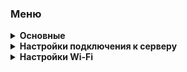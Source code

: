   <style>
   li {
    list-style-type: none; /* Убираем маркеры */
   }
  </style>
### Меню
<details>
    <summary>
        <b>Основные</b>
    </summary>
    <ul>
        <li>
            <details>
                <summary>
                    Дата/Время
                </summary>
                123
            </details>
        </li>
    </ul>
</details>




<details>
    <summary>
        <b>Настройки подключения к серверу</b>
    </summary>


    ##### [WisdomCloud] 

    ; 0 - Выключить подключение к серверу, 1 - включить
    `enable=1`
    ; 0 - использовать IP адрес, 1 - использовать домен
    `domainEnable=1`
    ; IP адрес сервера
    `ip=192.168.5.156`
    ; Домен
    `domain=online.sowa.pro`
    ; Порт подключения к серверу
    `port=6608`


    ```
        enable=1
        domainEnable=1
        ip=192.168.5.156
        domain=online.sowa.pro
    ```
</details>

<details>
    <summary>
        <b>Настройки Wi-Fi</b>
    </summary>

#### [Wifi]
; 0 - Выключить использование Wi-Fi, 1 - Включить
`enable=1`
; Имя беспроводной сети
`ESSID=sowa-wifi-1`
; Пароль от беспроводной сети
`passwd=123`
; Включить Wi-Fi подключение
`enable_node=1`
; 0 - статический IP адрес, 1 - динамический IP адресс
`type=1`
; IP адрес устройства
`ip=192.168.7.19`
; Маска подсети
`mask=255.255.255.0`
; Шлюз
`gateway=192.168.7.1`
; 0 - статический DNS, 1 - динамический DNS
`dns_type=1`
; Адрес DNS сервер
`dns=202.96.209.133`

#### [Wifi1]
```
ESSID=sowa-wifi-1
passwd=567
enable_node=1
type=1
ip=192.168.56.45
mask=255.255.255.0
gateway=192.168.56.1
dns_type=1
dns=8.8.8.8
```
#### [Wifi2]
#### [Wifi3]
#### [Wifi4]
#### [Wifi5]
</details>